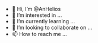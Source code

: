 - 👋 Hi, I’m @AnHelios
- 👀 I’m interested in ...
- 🌱 I’m currently learning ...
- 💞️ I’m looking to collaborate on ...
- 📫 How to reach me ...

<!---
AnHelios/AnHelios is a ✨ special ✨ repository because its `README.md` (this file) appears on your GitHub profile.
You can click the Preview link to take a look at your changes.
--->
